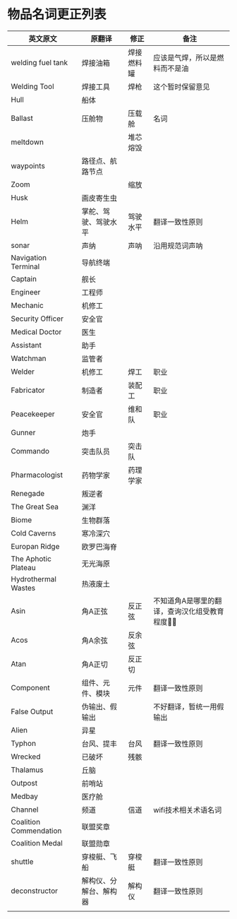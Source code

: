 # 物品名词更正列表

| 英文原文            | 原翻译               | 修正     | 备注                                                  |
| ------------------- | -------------------- | -------- | ----------------------------------------------------- |
| welding fuel tank   | 焊接油箱             | 焊接燃料罐 | 应该是气焊，所以是燃料而不是油 |
| Welding Tool        | 焊接工具             | 焊枪     | 这个暂时保留意见 |
| Hull                | 船体                 |          |                                                       |
| Ballast             | 压舱物               | 压载舱   | 名词 |
| meltdown            |                      | 堆芯熔毁 |                                                       |
| waypoints           | 路径点、航路节点     |          |                                                       |
| Zoom                |                      | 缩放     |                                                       |
| Husk                | 画皮寄生虫           |          |                                                       |
| Helm                | 掌舵、驾驶、驾驶水平 | 驾驶水平 | 翻译一致性原则                                        |
| sonar               | 声纳                 | 声呐     | 沿用规范词声呐                                        |
| Navigation Terminal | 导航终端             |          |                                                       |
| Captain             | 舰长                 |          |                                                       |
| Engineer            | 工程师               |          |                                                       |
| Mechanic            | 机修工               |          |                                                       |
| Security Officer    | 安全官               |          |                                                       |
| Medical Doctor      | 医生                 |          |                                                       |
| Assistant           | 助手                 |          |                                                       |
| Watchman            | 监管者               |          |                                                       |
| Welder              | 机修工               | 焊工     | 职业                                                  |
| Fabricator          | 制造者               | 装配工   | 职业                                                  |
| Peacekeeper         | 安全官               | 维和队   | 职业                                                  |
| Gunner              | 炮手                 |          |                                                       |
| Commando            | 突击队员             | 突击队   |                                                       |
| Pharmacologist      | 药物学家             | 药理学家 |                                                       |
| Renegade            | 叛逆者               |          |                                                       |
| The Great Sea       | 渊洋                 |          |                                                       |
| Biome               | 生物群落             |          |                                                       |
| Cold Caverns        | 寒冷深穴             |          |                                                       |
| Europan Ridge       | 欧罗巴海脊           |          |                                                       |
| The Aphotic Plateau | 无光海原             |          |                                                       |
| Hydrothermal Wastes | 热液废土             |          |                                                       |
| Asin                | 角A正弦              | 反正弦   | 不知道角A是哪里的翻译，查询汉化组受教育程度:dog::dog: |
| Acos                | 角A余弦              | 反余弦   |                                                       |
| Atan                | 角A正切              | 反正切   |                                                       |
| Component           | 组件、元件、模块     | 元件     | 翻译一致性原则                                        |
| False Output        | 伪输出、假输出       |          | 不好翻译，暂统一用假输出 |
| Alien               | 异星                 |          |                                                       |
| Typhon              | 台风、提丰           | 台风     | 翻译一致性原则                                        |
| Wrecked             | 已破坏               | 残骸 |                                                       |
| Thalamus            | 丘脑                 |          |                                                       |
| Outpost | 前哨站 | | |
| Medbay | 医疗舱 | | |
| Channel | 频道 | 信道 | wifi技术相关术语名词 |
| Coalition Commendation | 联盟奖章 |  |  |
| Coalition Medal | 联盟勋章 |  |  |
| shuttle | 穿梭艇、飞船 | 穿梭艇 | 翻译一致性原则 |
| deconstructor | 解构仪、分解台、解构器 | 解构仪 | 翻译一致性原则 |
|  |  |  |  |

